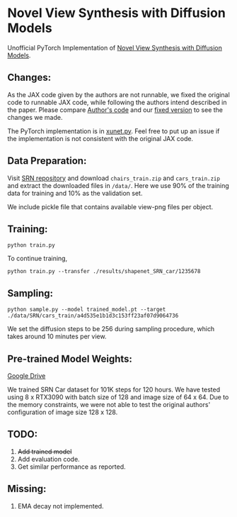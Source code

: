 # Novel View Synthesis with Diffusion Models

Unofficial PyTorch Implementation of [Novel View Synthesis with Diffusion Models](https://3d-diffusion.github.io/).

## Changes:

As the JAX code given by the authors are not runnable, we fixed the original code to runnable JAX code, while following the authors intend described in the paper. Please compare [Author's code](original_jax_code/original_code.py.bak) and our [fixed version](original_jax_code/original_code_fixed.py.bak) to see the changes we made.

The PyTorch implementation is in [xunet.py](xunet.py). Feel free to put up an issue if the implementation is not consistent with the original JAX code. 

## Data Preparation:

Visit [SRN repository](https://github.com/vsitzmann/scene-representation-networks) and download `chairs_train.zip` and `cars_train.zip` and extract the downloaded files in `/data/`. Here we use 90% of the training data for training and 10% as the validation set.

We include pickle file that contains available view-png files per object. 

## Training:

```
python train.py
```

To continue training, 

```
python train.py --transfer ./results/shapenet_SRN_car/1235678
```

## Sampling:

```
python sample.py --model trained_model.pt --target ./data/SRN/cars_train/a4d535e1b1d3c153ff23af07d9064736
```

We set the diffusion steps to be 256 during sampling procedure, which takes around 10 minutes per view. 

## Pre-trained Model Weights:

[Google Drive](https://drive.google.com/file/d/1GarX4DA2FNPHeAUbzSkV1RuJC0Ci-SE5/view?usp=sharing)

We trained SRN Car dataset for 101K steps for 120 hours. We have tested using 8 x RTX3090 with batch size of 128 and image size of 64 x 64. Due to the memory constraints, we were not able to test the original authors' configuration of image size 128 x 128.


## TODO:
1. ~~Add trained model~~
2. Add evaluation code.
3. Get similar performance as reported.

## Missing:
1. EMA decay not implemented.
